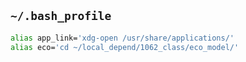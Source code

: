 ## `~/.bash_profile`

```bash
alias app_link='xdg-open /usr/share/applications/'
alias eco='cd ~/local_depend/1062_class/eco_model/'
```
